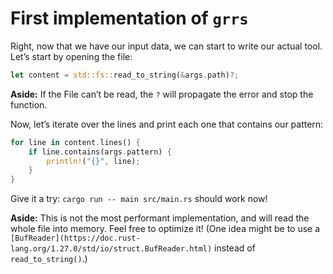 # First implementation of `grrs`

Right, now that we have our input data,
we can start to write our actual tool.
Let’s start by opening the file:

```rust
let content = std::fs::read_to_string(&args.path)?;
```

<aside>

**Aside:** If the File can’t be read, the `?` will propagate the error and stop the function.

</aside>

Now, let’s iterate over the lines and print each one that contains our pattern:

```rust
for line in content.lines() {
    if line.contains(args.pattern) {
        println!("{}", line);
    }
}
```

Give it a try: `cargo run -- main src/main.rs` should work now!

<aside>

**Aside:** This is not the most performant implementation, and will read the whole file into memory.
Feel free to optimize it!
(One idea might be to use a `[BufReader](https://doc.rust-lang.org/1.27.0/std/io/struct.BufReader.html)` instead of `read_to_string()`.)

</aside>

